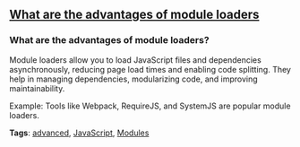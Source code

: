 ## [What are the advantages of module loaders](#what-are-the-advantages-of-module-loaders)

### What are the advantages of module loaders?

Module loaders allow you to load JavaScript files and dependencies asynchronously, reducing page load times and enabling code splitting. They help in managing dependencies, modularizing code, and improving maintainability.

Example: Tools like Webpack, RequireJS, and SystemJS are popular module loaders.

**Tags**: [advanced](./level/advanced), [JavaScript](./theme/javascript), [Modules](./theme/modules)


